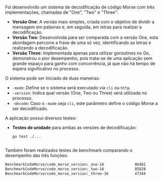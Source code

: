 Foi desenvolvido um sistema de decodificação de código Morse com três implementações, chamadas de "One", "Two" e "Three":

- **Versão One**: A versão mais simples, criada com o objetivo de dividir a mensagem em palavras e, em seguida, em letras para realizar a decodificação.
- **Versão Two**: Desenvolvida para ser comparada com a versão One, esta abordagem percorre a frase de uma só vez, identificando as letras e realizando a decodificação.
- **Versão Three**: Implementada apenas para utilizar goroutines no Go, demonstrou o pior desempenho, pois trata-se de uma aplicação sem grande espaço para ganho com concorrência, já que não há tempo de espera significativo no processo.

O sistema pode ser iniciado de duas maneiras:

- `-mode`: Define se o sistema será executado via `cli` ou `http`.
- `-version`: Indica qual versão (One, Two ou Three) será utilizada no processo.
- `-decode`: Caso o `-mode` seja `cli`, este parâmetro define o código Morse a ser decodificado.

A aplicação possui diversos testes:

- **Testes de unidade** para ambas as versões de decodificação:
  ```bash
  go test ./...



Também foram realizados testes de benchmark comparando o desempenho das três funções:
```bash
BenchmarkCodeMorse/code_morse_version:_one-16         	   86401	     13874 ns/op	    2816 B/op	     525 allocs/op
BenchmarkCodeMorse/code_morse_version:_two-16         	   85828	     13901 ns/op	    2816 B/op	     525 allocs/op
BenchmarkCodeMorse/code_morse_version:_three-16       	   47344	     25907 ns/op	
```